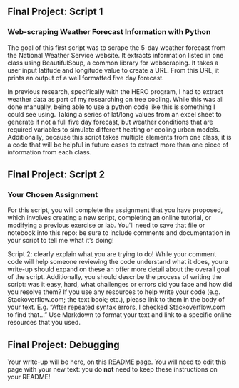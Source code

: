 ## Final Project: Script 1
### Web-scraping Weather Forecast Information with Python
The goal of this first script was to scrape the 5-day weather forecast from the National Weather Service website. It extracts information listed in one class using BeautifulSoup, a common library for webscraping. It takes a user input latitude and longitude value to create a URL. From this URL, it prints an output of a well formatted five day forecast. 

In previous research, specifically with the HERO program, I had to extract weather data as part of my researching on tree cooling. While this was all done manually, being able to use a python code like this is something I could see using. Taking a series of lat/long values from an excel sheet to generate if not a full five day forecast, but weather conditions that are required variables to simulate different heating or cooling urban models. Additionally, because this script takes multiple elements from one class, it is a code that will be helpful in future cases to extract more than one piece of information from each class. 

## Final Project: Script 2
### Your Chosen Assignment
For this script, you will complete the assignment that you have proposed, which involves creating a new script, completing an online tutorial, or modifying a previous exercise or lab. You'll need to save that file or notebook into this repo: be sure to include comments and documentation in your script to tell me what it’s doing!

Script 2: clearly explain what you are trying to do! While your comment code will help someone reviewing the code understand what it does, youre write-up should expand on these an offer more detail about the overall goal of the script. Additionally, you should describe the process of writing the script: was it easy, hard, what challenges or errors did you face and how did you resolve them? If you use any resources to help write your code (e.g. Stackoverflow.com; the text book; etc.), please link to them in the body of your text. E.g. “After repeated syntax errors, I checked Stackoverflow.com to find that…” Use Markdown to format your text and link to a specific online resources that you used.


## Final Project: Debugging
Your write-up will be here, on this README page. You will need to edit this page with your new text: you do **not** need to keep these instructions on your README! 
